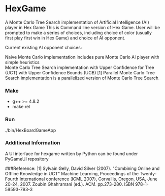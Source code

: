 HexGame
=======

A Monte Carlo Tree Search implementation of Artificial Intelligence (AI) player in Hex Game
This is Command line version of Hex Game. User will be prompted to make a series of choices,
including choice of color (usually first play first win in Hex Game) and choice of AI opponent.

Current existing AI opponent choices:

Naive Monte Carlo implementation includes pure Monte Carlo AI player with simple heuristics  
Monte Carlo Tree Search implementation with Upper Confidence for Tree (UCT) with Upper Confidence Bounds (UCB) [1] 
Parallel Monte Carlo Tree Search implementation is a parallelized version of Monte Carlo Tree Search. 

### Make
* g++ >= 4.8.2
* make rel

### Run
./bin/HexBoardGameApp

### Additional Information
A UI interface for hexgame written by Python can be found under PyGameUI repository  

###Reference:
[1] Sylvain Gelly, David Silver (2007). "Combining Online and Offline Knowledge in UCT" Machine Learning, Proceedings of the Twenty-Fourth International conference (ICML 2007), Corvallis, Oregon, USA, June 20-24, 2007. Zoubin Ghahramani (ed.). ACM. pp.273-280. ISBN 978-1-59593-793-3
